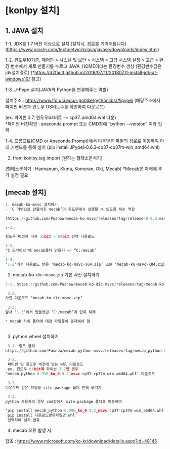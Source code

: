 # [konlpy 설치]

## 1. JAVA 설치

1-1. JDK를 1.7 버전 이상으로 설치 (설치시, 경로를 기억해둡니다) (https://www.oracle.com/technetwork/java/javase/downloads/index.html)

1-2. 윈도우10기준, 제어판 > 시스템 및 보안 > 시스템 > 고급 시스템 설정 > 고급 > 환경 변수에서 새로 만들기를 누르고 JAVA_HOME이라는 환경변수 생성 (환경변수값은 jdk설치경로)
(*https://d2fault.github.io/2018/07/11/20180711-install-jdk-at-windows10/ 참고)

1-3. J-Pype 설치(JAVA와 Python을 연결해주는 역할) 

설치주소 : https://www.lfd.uci.edu/~gohlke/pythonlibs/#jpype\ 
(해당주소에서 파이썬 버젼과 윈도우 OS비트수를 확인하여 다운로드)

(ex. 파이썬 3.7, 윈도우64비트 -> cp37..amd64.whl 다운)\
*파이썬 버전확인 : anaconda prompt 또는 CMD창에 “python --version” 이라 입력

1-4. 프롬프트(CMD or Anaconda Prompt)에서 다운받은 파일의 경로로 이동하여 아래 커맨드를 통해 설치
 (pip install JPype1‑0.6.3‑cp37‑cp37m‑win_amd64.whl) 

2. from konlpy.tag import [원하는 형태소분석기]

(형태소분석기 : Hannanum, Kkma, Komoran, Okt, Mecab)
*Mecab은 아래에 추가 설정 필요



## [mecab 설치]
``` python
1. mecab-ko-msvc 설치하기
- ‘C 기반으로 만들어진 mecab’이 윈도우에서 실행될 수 있도록 하는 역할

(https://github.com/Pusnow/mecab-ko-msvc/releases/tag/release-0.9.2-msvc-3) 참고

1-2.

윈도우 버전에 따라 32bit / 64bit 선택 다운로드

1-3.
‘C 드라이브’에 mecab폴더 만들기 => “C:/mecab”

1-4.
‘1-2’에서 다운로드 받은 ‘mecab-ko-msvc-x64.zip’ 또는 ‘mecab-ko-msvc-x84.zip’ 압축 풀기
```

2. mecab-ko-dic-msvc.zip 기본 사전 설치하기
``` python
2-1. https://github.com/Pusnow/mecab-ko-dic-msvc/releases/tag/mecab-ko-dic-2.1.1-20180720-msvc

 2-2. 
사전 다운로드 ‘mecab-ko-dic-msvc.zip’
 
 2-3.
앞서 ‘1-3’에서 만들었던 ‘C:/mecab’에 압축 해제

* mecab 하위 폴더에 대강 파일들이 존재해야 함
 
```
3. python wheel 설치하기
``` python
 3-1. 링크 클릭
https://github.com/Pusnow/mecab-python-msvc/releases/tag/mecab_python-0.996_ko_0.9.2_msvc-2

 3-2. 
 파이썬 및 윈도우 버전에 맞는 whl 다운로드
 ex. 윈도우 64bit에 파이썬 3.7인 경우 
‘mecab_python-0.996_ko_0.9.2_msvc-cp37-cp37m-win_amd64.whl’ 다운로드

 3-3.
다운로드 받은 파일을 site-package 폴더 안에 옮기기

 3-4.
python 사용자의 경우 cmd창에서 site-package 폴더로 이동하여

‘pip install mecab_python-0.996_ko_0.9.2_msvc-cp37-cp37m-win_amd64.whl’
 pip install 다운로드받은파일명.whl’
 입력하여 설치 완료
```

4. mecab 오류 발생 시

참조 : https://www.microsoft.com/ko-kr/download/details.aspx?id=48145



